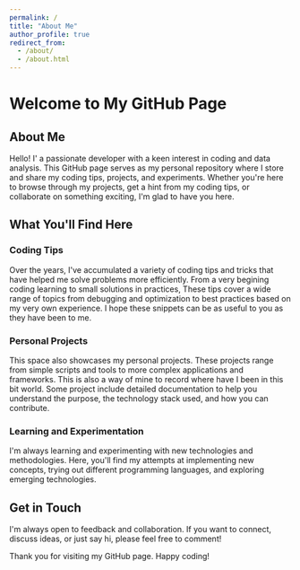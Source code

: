```yaml
---
permalink: /
title: "About Me"
author_profile: true
redirect_from: 
  - /about/
  - /about.html
---
```



# Welcome to My GitHub Page

## About Me
Hello! I' a passionate developer with a keen interest in coding and data analysis. This GitHub page serves as my personal repository where I store and share my coding tips, projects, and experiments. Whether you're here to browse through my projects, get a hint from my coding tips, or collaborate on something exciting, I'm glad to have you here.

## What You'll Find Here

### Coding Tips
Over the years, I've accumulated a variety of coding tips and tricks that have helped me solve problems more efficiently. From a very begining coding learning to small solutions in practices, These tips cover a wide range of topics from debugging and optimization to best practices based on my very own experience. I hope these snippets can be as useful to you as they have been to me.

### Personal Projects
This space also showcases my personal projects. These projects range from simple scripts and tools to more complex applications and frameworks. This is also a way of mine to record where have I been in this bit world. Some project include detailed documentation to help you understand the purpose, the technology stack used, and how you can contribute.

### Learning and Experimentation
I'm always learning and experimenting with new technologies and methodologies. Here, you'll find my attempts at implementing new concepts, trying out different programming languages, and exploring emerging technologies.


## Get in Touch
I'm always open to feedback and collaboration. If you want to connect, discuss ideas, or just say hi, please feel free to comment!

Thank you for visiting my GitHub page. Happy coding!
